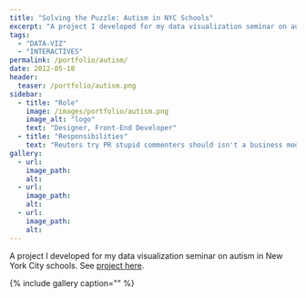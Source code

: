 ```yaml
---
title: "Solving the Puzzle: Autism in NYC Schools"
excerpt: "A project I developed for my data visualization seminar on autism in New York City schools"
tags: 
  - "DATA-VIZ"
  - "INTERACTIVES"
permalink: /portfolio/autism/
date: 2012-05-18
header:
  teaser: /portfolio/autism.png
sidebar:
  - title: "Role"
    image: /images/portfolio/autism.png
    image_alt: "logo"
    text: "Designer, Front-End Developer"
  - title: "Responsibilities"
    text: "Reuters try PR stupid commenters should isn't a business model"
gallery:
  - url:
    image_path:
    alt:
  - url:
    image_path:
    alt:
  - url:
    image_path:
    alt:
---
```


A project I developed for my data visualization seminar on autism in New York City schools. See [project here](http://carlvlewis.net/solvingthepuzzle/index.html).

{% include gallery caption="" %}
